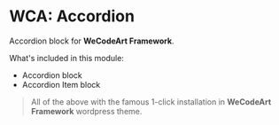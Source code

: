 # WCA: Accordion

Accordion block for **WeCodeArt Framework**.


What's included in this module:

- Accordion block
- Accordion Item block

> All of the above with the famous 1-click installation in **WeCodeArt Framework** wordpress theme.